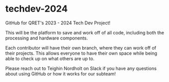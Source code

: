 # techdev-2024

GitHub for QRET's 2023 - 2024 Tech Dev Project!

This will be the platform to save and work off of all code, including both the processing and hardware components.

Each contributor will have their own branch, where they can work off of their projects. This allows everyone to have their own space while being able to check up on what others are up to.

Please reach out to Teighin Nordholt on Slack if you have any questions about using GitHub or how it works for our subteam!
